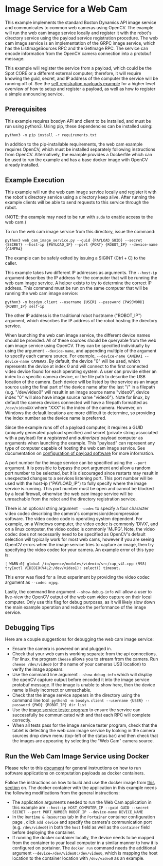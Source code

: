 <!--
Copyright (c) 2021 Boston Dynamics, Inc.  All rights reserved.

Downloading, reproducing, distributing or otherwise using the SDK Software
is subject to the terms and conditions of the Boston Dynamics Software
Development Kit License (20191101-BDSDK-SL).
-->

# Image Service for a Web Cam

This example implements the standard Boston Dynamics API image service and communicates to common web cameras using OpenCV. The example will run the web cam image service locally and register it with the robot's directory service using the payload service registration procedure. The web cam image service is an implementation of the GRPC image service, which has the ListImageSources RPC and the GetImage RPC. The service can encode information from the OpenCV camera connection into a protobuf message.

This example will register the service from a payload, which could be the Spot CORE or a different external computer; therefore, it will require knowing the guid, secret, and IP address of the computer the service will be running off of. See the [self registration payloads example](../self_registration/README.md) for a higher level overview of how to setup and register a payload, as well as how to register a simple announcing service.

## Prerequisites

This example requires bosdyn API and client to be installed, and must be run using python3. Using pip, these dependencies can be installed using:

```
python3 -m pip install -r requirements.txt
```

In addition to the pip-installable requirements, the web cam example requires OpenCV, which must be installed separately following instructions from OpenCV. Alternatively, the example provides a Dockerfile which can be used to run the example and has a base docker image with OpenCV already installed.

## Example Execution

This example will run the web cam image service locally and register it with the robot's directory service using a directory keep alive. After running the example clients will be able to send requests to this service through the robot.

(NOTE: the example may need to be run with `sudo` to enable access to the web cam.)

To run the web cam image service from this directory, issue the command:

```
python3 web_cam_image_service.py --guid {PAYLOAD_GUID} --secret {SECRET} --host-ip {PAYLOAD_IP} --port {PORT} {ROBOT_IP} --device-name {CAMERA}
```
The example can be safely exited by issuing a SIGINT (Ctrl + C) to the caller.

This example takes two different IP addresses as arguments. The `--host-ip` argument describes the IP address for the computer that will be running the web cam image service. A helper exists to try to determine the correct IP address. This command must be run on the same computer that will be running the web cam image service:
```
python3 -m bosdyn.client --username {USER} --password {PASSWORD} {ROBOT_IP} self-ip
```
The other IP address is the traditional robot hostname ("ROBOT_IP") argument, which describes the IP address of the robot hosting the directory service.

When launching the web cam image service, the different device names should be provided. All of these sources should be queryable from the web cam image service using OpenCV. They can be specified individually by using the argument `--device-name`, and appending multiple of the argument to specify each camera source. For example, `--device-name CAMERA1 --device-name CAMERA2`. By default, the device "0" will be used, which represents the device at index 0 and will connect to the first connected video device found for each operating system. A user can provide either an index to a specific camera device, or the file path to describe the USB location of the camera. Each device will be listed by the service as an image source using the final part of the device name after the last "/" in a filepath (e.g. "/dev/video0" will result in an image source name "video0", device index "0" will also have image source name "video0"). Note for linux, by default the camera devices connected will have a filepath formatted as `/dev/videoXXX` where "XXX" is the index of the camera. However, on Windows the default locations are more difficult to determine, so providing the index number as the device name is preferred.

Since the example runs off of a payload computer, it requires a GUID (uniquely generated payload specifier) and secret (private string associated with a payload) for a *registered* and *authorized* payload computer as arguments when launching the example. This "payload" can represent any type of computer capable of hosting the web cam image service. See documentation on [configuration of payload software](../../../docs/payload/configuring_payload_software.md#Configuring-and-authorizing-payloads) for more information.

A port number for the image service can be specified using the `--port` argument. It is possible to bypass the port argument and allow a random port number to be selected, but it is discouraged since restarts may result in unexpected changes to a services listening port. This port number will be used with the host-ip ("PAYLOAD_IP") to fully specify where the image service is running. This port number must be open and cannot be blocked by a local firewall, otherwise the web cam image service will be unreachable from the robot and the directory registration service.

There is an optional string argument `--codec` to specify a four character video codec describing the camera's compression/decompression software. The video codec code is operating system dependent. For example, on a Windows computer, the video codec is commonly 'DIVX', and on a linux computer, the video codec is commonly 'MJPG'. Note, the video codec does not necessarily need to be specified as OpenCV's default selection will typically work for most web cams, however if you are seeing OpenCV errors when the image service tries to capture an image, then try specifying the video codec for your camera. An example error of this type is:
```
[ WARN:0] global /io/opencv/modules/videoio/src/cap_v4l.cpp (998) tryIoctl VIDEOIO(V4L2:/dev/video1): select() timeout.
```
This error was fixed for a linux experiment by providing the video codec argument as `--codec mjpg`.

Lastly, the command line argument `--show-debug-info` will allow a user to live-view the OpenCV output of the web cam video capture on their local computer. Only use this flag for debug purposes, as it will likely slow down the main example operation and reduce the performance of the image service.

## Debugging Tips

Here are a couple suggestions for debugging the web cam image service:

- Ensure the camera is powered on and plugged in.
- Check that your web cam is working separate from the api connections. For linux, the program `Cheese` allows you to stream from the camera. Run `cheese /dev/video0` (or the name of your cameras USB location) to verify the image appears.
- Use the command line argument `--show-debug-info` which will display the openCV capture output before encoded it into the image service protobuf message. If the image is unable to show here, then the device name is likely incorrect or unreachable.
- Check that the image service appears in the directory using the command line tool: `python3 -m bosdyn.client --username {USER} --password {PWD} {ROBOT_IP} dir list`
- Use the [image service tester program](../tester_programs/README.md) to ensure the service can successfully be communicated with and that each RPC will complete correctly.
- When all tests pass for the image service tester program, check that the tablet is detecting the web cam image service by looking in the camera sources drop down menu (top-left of the status bar) and then check that the images are appearing by selecting the "Web Cam" camera source.

## Run the Web Cam Image Service using Docker

Please refer to this [document](../../../docs/payload/docker_containers.md) for general instructions on how to run software applications on computation payloads as docker containers.

Follow the instructions on how to build and use the docker image from [this section](../../../docs/payload/docker_containers.md#build-docker-images) on. The docker container with the application in this example needs the following modifications from the general instructions:
* The application arguments needed to run the Web Cam application in this example are `--host-ip HOST_COMPUTER_IP --guid GUID --secret SECRET --port PORT_NUMBER ROBOT_IP --device-name DEVICE_NAME`
* In the `Runtime & Resources` tab in the `Portainer` container configuration page , click `add device` and specify the camera's communication port (e.g. `/dev/video0`) in both the `host` field as well as the `container` field before deploying the container.
* If running the docker container locally, the device needs to be mapped from the container to your local computer in a similar manner to how it is configured on portainer. The `docker run` command needs the additional argument `--device=/dev/video0:/dev/video0`, which is mapping the host location to the container location with `/dev/video0` as an example.